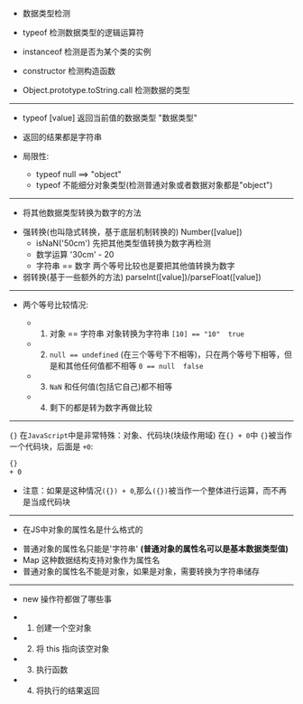 - 数据类型检测

- typeof 检测数据类型的逻辑运算符
- instanceof 检测是否为某个类的实例
- constructor 检测构造函数
- Object.prototype.toString.call 检测数据的类型

---

- typeof [value] 返回当前值的数据类型 "数据类型"

- 返回的结果都是字符串
- 局限性:
  + typeof null ==> "object"
  + typeof 不能细分对象类型(检测普通对象或者数据对象都是"object")

---

- 将其他数据类型转换为数字的方法

+ 强转换(也叫隐式转换，基于底层机制转换的) Number([value])
  + isNaN('50cm') 先把其他类型值转换为数字再检测
  + 数学运算 '30cm' - 20
  + 字符串 == 数字 两个等号比较也是要把其他值转换为数字
+ 弱转换(基于一些额外的方法) parseInt([value])/parseFloat([value])

---

- 两个等号比较情况:

  * 1. 对象 == 字符串 对象转换为字符串 `[10] == "10"  true`
  * 2. `null == undefined` (在三个等号下不相等)，只在两个等号下相等，但是和其他任何值都不相等 `0 == null  false`
  * 3.  `NaN` 和任何值(包括它自己)都不相等 
  * 4. 剩下的都是转为数字再做比较

---

`{}` 在`JavaScript`中是非常特殊：对象、代码块(块级作用域)
在`{} + 0`中 `{}`被当作一个代码块，后面是 `+0`:
```bash
{}
+ 0
```

 + 注意：如果是这种情况`({}) + 0`,那么`({})`被当作一个整体进行运算，而不再是当成代码块

---

- 在JS中对象的属性名是什么格式的
 + 普通对象的属性名只能是'字符串' **(普通对象的属性名可以是基本数据类型值)**
 + Map 这种数据结构支持对象作为属性名
 + 普通对象的属性名不能是对象，如果是对象，需要转换为字符串储存

---

- new 操作符都做了哪些事

 + 1. 创建一个空对象
 + 2. 将 this 指向该空对象
 + 3. 执行函数
 + 4. 将执行的结果返回